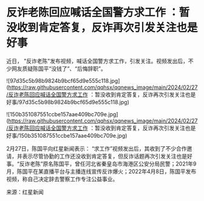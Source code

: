 # 反诈老陈回应喊话全国警方求工作 ：暂没收到肯定答复，反诈再次引发关注也是好事

近日， "反诈老陈"发布视频，喊话全国警方求工作，引发关注。视频发出后，不少网友质疑陈国平“没钱了”、“后悔辞职”。

![97d35c5b98b9824b9bcf65d9e555c118.jpg](https://raw.githubusercontent.com/qqhsx/qqnews_image/main/2024/02/27/反诈老陈回应喊话全国警方求工作 ：暂没收到肯定答复，反诈再次引发关注也是好事/97d35c5b98b9824b9bcf65d9e555c118.jpg)

![150b351087551ccbe157aae409bc709e.jpg](https://raw.githubusercontent.com/qqhsx/qqnews_image/main/2024/02/27/反诈老陈回应喊话全国警方求工作 ：暂没收到肯定答复，反诈再次引发关注也是好事/150b351087551ccbe157aae409bc709e.jpg)

2月27日，陈国平向红星新闻表示：
“求工作”视频发出后，其收到了不少合作邀请，并表示尽管协勤的工作还没收到肯定答复，但反诈话题再次引发关注也是好事。“反诈老陈”原名陈国平，曾任河北省秦皇岛市海港区公安分局民警；2021年9月，陈国平在某直播平台与主播连线宣传反诈爆火；2022年4月8日，陈国平发布视频，称自己决定辞去警察工作专注公益事业。

来源：红星新闻

